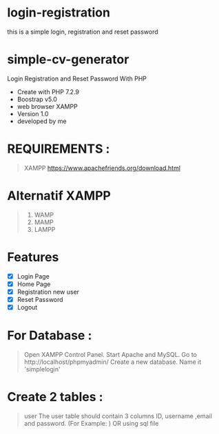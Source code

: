 # login-registration
this is a simple login, registration and reset password

# simple-cv-generator
Login Registration and Reset Password With PHP

* Create with PHP 7.2.9
* Boostrap v5.0
* web browser XAMPP
* Version 1.0
* developed by me

# REQUIREMENTS : 
> XAMPP https://www.apachefriends.org/download.html

# Alternatif XAMPP
> 1. WAMP
> 2. MAMP
> 3. LAMPP

# Features
- [x] Login Page
- [x] Home Page
- [x] Registration new user
- [x] Reset Password
- [x] Logout

# For Database :
> Open XAMPP Control Panel. Start Apache and MySQL.
> Go to http://localhost/phpmyadmin/
> Create a new database. Name it 'simplelogin'

# Create 2 tables :
> user
> The user table should contain 3 columns ID, username ,email and password. (For Example: )
> OR using sql file 